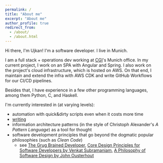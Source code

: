 ```yaml
---
permalink: /
title: "About me"
excerpt: "About me"
author_profile: true
redirect_from: 
  - /about/
  - /about.html
---
```

Hi there, I'm Ujkan! I'm a software developer. I live in Munich.

I am a full stack + operations dev working at [CGI](https://www.cgi.com/de/de)'s Munich
 office. In my current project, I work on an SPA with Angular and Spring. 
 I also work on the project's cloud infrastructure, which is hosted on
 AWS. On that end, I maintain and extend the infra with AWS CDK and write
GitHub Workflows for our CI/CD pipelines.

Besides that, I have experience in a few other programming languages,
among them Python, C, and Haskell.

I'm currently interested in (at varying levels):
- automation with quick&dirty scripts even when it costs more time
- [writing](https://ujkan.github.io/year-archive/)
- information architecture patterns (in the style of Christoph Alexander's 
*A Pattern Language*) as a tool for thought
- software development principles that go beyond the 
dogmatic popular philosophies (such as *Clean Code*)
  - see [The Grug Brained Developer](https://grugbrain.dev/),
[Core Design Principles for Software Developers by Venkat Subramaniam](https://www.youtube.com/watch?v=llGgO74uXMI),
[A Philosophy of Software Design by John Ousterhout](https://www.amazon.com/Philosophy-Software-Design-John-Ousterhout/dp/1732102201)



